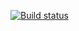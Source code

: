 [![Build status](https://ci.appveyor.com/api/projects/status/8tcd01siv8pw36ym?svg=true)](https://ci.appveyor.com/project/NetotestA-Kharitonovich/selenide-ui)

